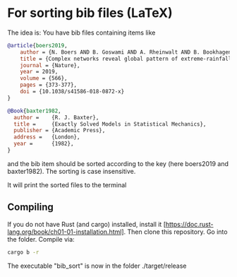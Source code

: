 # For sorting bib files (LaTeX)

The idea is: You have bib files containing items like 

```bib
@article{boers2019,
    author = {N. Boers AND B. Goswami AND A. Rheinwalt AND B. Bookhagen AND B. Hoskins AND J. Kurths},
    title = {Complex networks reveal global pattern of extreme-rainfall teleconnections},
    journal = {Nature},
    year = 2019,
    volume = {566},
    pages = {373-377},
    doi = {10.1038/s41586-018-0872-x}
}

@Book{baxter1982,
  author =    {R. J. Baxter},
  title =     {Exactly Solved Models in Statistical Mechanics},
  publisher = {Academic Press},
  address =   {London},
  year =      {1982},
}
```

and the bib item should be sorted according to the key (here boers2019 and baxter1982).
The sorting is case insensitive.

It will print the sorted files to the terminal

## Compiling

If you do not have Rust (and cargo) installed, install it [https://doc.rust-lang.org/book/ch01-01-installation.html].
Then clone this repository. Go into the folder.
Compile via:
```bash
cargo b -r
```

The executable "bib_sort" is now in the folder ./target/release

